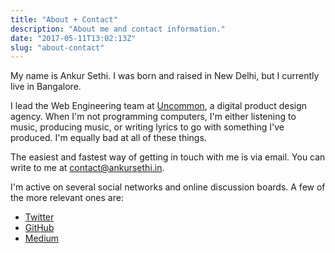```yaml
---
title: "About + Contact"
description: "About me and contact information."
date: "2017-05-11T13:02:13Z"
slug: "about-contact"
---
```


My name is Ankur Sethi. I was born and raised in New Delhi, but I currently live in Bangalore.

I lead the Web Engineering team at [Uncommon](http://uncommon.is), a digital product design agency. When I'm not programming computers, I'm either listening to music, producing music, or writing lyrics to go with something I've produced. I'm equally bad at all of these things.

The easiest and fastest way of getting in touch with me is via email. You can write to me at [contact@ankursethi.in](mailto:contact@ankursethi.in).

I'm active on several social networks and online discussion boards. A few of the more relevant ones are: 

  * [Twitter](https://twitter.com/ankurs3thi)
  * [GitHub](https://github.com/s3thi)
  * [Medium](https://medium.com/@ankurs3thi)